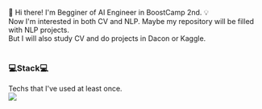👋 Hi there! I'm Begginer of AI Engineer in BoostCamp 2nd. :bulb:<br />
Now I'm interested in both CV and NLP. Maybe my repository will be filled with NLP projects. <br />
But I will also study CV and do projects in Dacon or Kaggle.<br/><br/>


### :computer:Stack:computer:
Techs that I've used at least once.<br/>
<img src="https://img.shields.io/badge/Python-3776AB?style=flat-square&logo=Python&logoColor=white"/></a>
<!--
**JunsooLee/JunsooLee** is a ✨ _special_ ✨ repository because its `README.md` (this file) appears on your GitHub profile.

Here are some ideas to get you started:

- 🔭 I’m currently working on ...
- 🌱 I’m currently learning ...
- 👯 I’m looking to collaborate on ...
- 🤔 I’m looking for help with ...
- 💬 Ask me about ...
- 📫 How to reach me: ...
- 😄 Pronouns: ...
- ⚡ Fun fact: ...
-->
